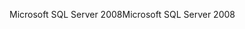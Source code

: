 <span data-ttu-id="3744e-101">Microsoft SQL Server 2008</span><span class="sxs-lookup"><span data-stu-id="3744e-101">Microsoft SQL Server 2008</span></span>